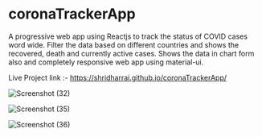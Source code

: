 # coronaTrackerApp
A progressive web app using Reactjs to track the status of COVID cases word wide. Filter the data based on different countries and shows the recovered, death and currently active cases. Shows the data in chart form also and completely responsive web app using material-ui.

Live Project link :- https://shridharrai.github.io/coronaTrackerApp/

![Screenshot (32)](https://user-images.githubusercontent.com/50835817/147387573-3bfeb18d-1027-420c-9725-7186c0c90dbf.png)



![Screenshot (35)](https://user-images.githubusercontent.com/50835817/147387590-34e7bfb3-5e5f-4b6a-9013-ccbf7dfacb3b.png)



![Screenshot (36)](https://user-images.githubusercontent.com/50835817/147387593-178ced2f-124d-4271-8219-75e6ad7a5fd4.png)
